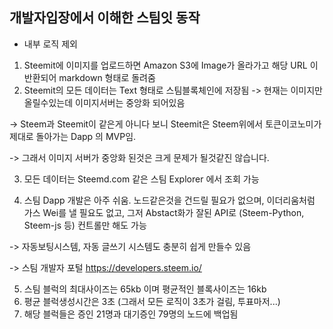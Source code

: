 ## 개발자입장에서 이해한 스팀잇 동작
* 내부 로직 제외

1. Steemit에 이미지를 업로드하면 Amazon S3에 Image가 올라가고 해당 URL 이 반환되어 markdown 형태로 돌려줌
2. Steemit의 모든 데이터는 Text 형태로 스팀블록체인에 저장됨 -> 현재는 이미지만 올릴수있는데 이미지서버는 중앙화 되어있음 

-> Steem과 Steemit이 같은게 아니다 보니 Steemit은 Steem위에서 토큰이코노미가 제대로 돌아가는 Dapp 의 MVP임.

-> 그래서 이미지 서버가 중앙화 된것은 크게 문제가 될것같진 않습니다. 

3. 모든 데이터는 Steemd.com 같은 스팀 Explorer 에서 조회 가능 

4. 스팀 Dapp 개발은 아주 쉬움. 노드같은것을 건드릴 필요가 없으며, 이더리움처럼 가스 Wei를 낼 필요도 없고, 그저 Abstact화가 잘된 API로 (Steem-Python, Steem-js 등) 컨트롤만 해도 가능

-> 자동보팅시스템, 자동 글쓰기 시스템도 충분히 쉽게 만들수 있음 

-> 스팀 개발자 포털 https://developers.steem.io/

5. 스팀 블럭의 최대사이즈는 65kb 이며 평균적인 블록사이즈는 16kb
6. 평균 블럭생성시간은 3초 (그래서 모든 로직이 3초가 걸림, 투표마저...) 
7. 해당 블럭들은 증인 21명과 대기증인 79명의 노드에 백업됨
